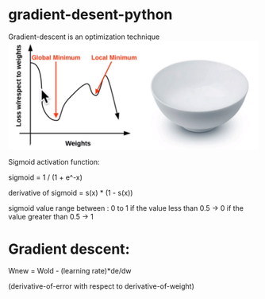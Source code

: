 # gradient-desent-python

Gradient-descent is an optimization technique
![img.png](img.png)

Sigmoid activation function:

sigmoid = 1 / (1 + e^-x)

derivative of sigmoid = s(x) * (1 - s(x))

sigmoid value range between : 0 to 1
if the value less than 0.5 -> 0
if the value greater than 0.5 -> 1

# Gradient descent:
Wnew = Wold - (learning rate)*de/dw

(derivative-of-error with respect to derivative-of-weight)

